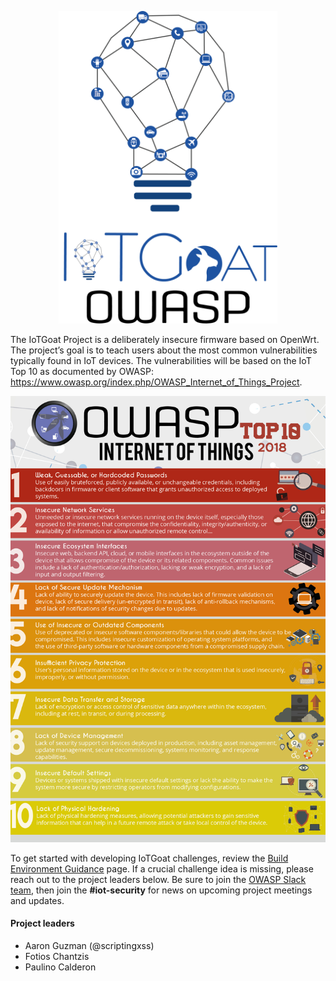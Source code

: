 <p align="center"><img src="/images/vertical-blue-logo.png" alt="IoTGoat" width="350" height="500" /></p>

The IoTGoat Project is a deliberately insecure firmware based on OpenWrt. The project’s goal is to teach users about the most common vulnerabilities typically found in IoT devices. The vulnerabilities will be based on the IoT Top 10 as documented by OWASP: https://www.owasp.org/index.php/OWASP_Internet_of_Things_Project.


 ![IoT Top 10 2018](/images/OWASP-IoT-Top-10-2018-final.jpg)

To get started with developing IoTGoat challenges, review the [Build Environment Guidance](BuildEnvironment.md) page. If a crucial challenge idea is missing, please reach out to the project leaders below. Be sure to join the [OWASP Slack team](https://join.slack.com/t/owasp/shared_invite/enQtNDI5MzgxMDQ2MTAwLTEyNzIzYWQ2NDZiMGIwNmJhYzYxZDJiNTM0ZmZiZmJlY2EwZmMwYjAyNmJjNzQxNzMyMWY4OTk3ZTQ0MzFhMDY), then join the **#iot-security** for news on upcoming project meetings and updates.

#### Project leaders

* Aaron Guzman (@scriptingxss)
* Fotios Chantzis
* Paulino Calderon
